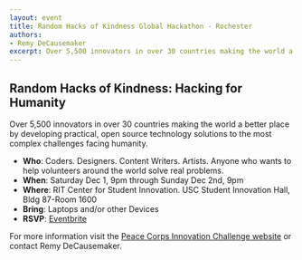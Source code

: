 ```yaml
---
layout: event
title: Random Hacks of Kindness Global Hackathon - Rochester
authors:
- Remy DeCausemaker
excerpt: Over 5,500 innovators in over 30 countries making the world a better place by developing practical, open source technology solutions to the most complex challenges facing humanity
---
```


## Random Hacks of Kindness: Hacking for Humanity

Over 5,500 innovators in over 30 countries making the world a better place by developing practical, open source technology solutions to the most complex challenges facing humanity.

* **Who**: Coders.
  Designers.
  Content Writers.
  Artists.
  Anyone who wants to help volunteers around the world solve real problems.
* **When**: Saturday Dec 1, 9pm through Sunday Dec 2nd, 9pm
* **Where**: RIT Center for Student Innovation.
  USC Student Innovation Hall, Bldg 87-Room 1600
* **Bring**: Laptops and/or other Devices
* **RSVP**: [Eventbrite](https://www.eventbrite.com/e/rhok-global-december-2012-rochester-ny-usa-tickets-4175149986#)

For more information visit the [Peace Corps Innovation Challenge website](https://web.archive.org/web/20121213181328/http://innovationchallenge.peacecorps.gov/) or contact Remy DeCausemaker.
